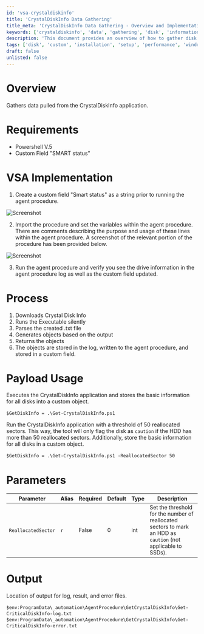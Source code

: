 ```yaml
---
id: 'vsa-crystaldiskinfo'
title: 'CrystalDiskInfo Data Gathering'
title_meta: 'CrystalDiskInfo Data Gathering - Overview and Implementation'
keywords: ['crystaldiskinfo', 'data', 'gathering', 'disk', 'information', 'custom', 'field']
description: 'This document provides an overview of how to gather disk information using the CrystalDiskInfo application within the Kaseya VSA environment. It outlines the requirements, implementation steps, and parameters for executing the process effectively.'
tags: ['disk', 'custom', 'installation', 'setup', 'performance', 'windows']
draft: false
unlisted: false
---
```

# Overview
Gathers data pulled from the CrystalDiskInfo application.

# Requirements
- Powershell V.5
- Custom Field "SMART status"

# VSA Implementation
1. Create a custom field "Smart status" as a string prior to running the agent procedure.

![Screenshot](..\..\..\static\img\Crystal-Disk---Drive-Info\image_1.png)

2. Import the procedure and set the variables within the agent procedure. There are comments describing the purpose and usage of these lines within the agent procedure. A screenshot of the relevant portion of the procedure has been provided below.

![Screenshot](..\..\..\static\img\Crystal-Disk---Drive-Info\image_2.png)

3. Run the agent procedure and verify you see the drive information in the agent procedure log as well as the custom field updated.

# Process
1. Downloads Crystal Disk Info
2. Runs the Executable silently
3. Parses the created .txt file
4. Generates objects based on the output
5. Returns the objects
6. The objects are stored in the log, written to the agent procedure, and stored in a custom field.

# Payload Usage
Executes the CrystalDiskInfo application and stores the basic information for all disks into a custom object.

```
$GetDiskInfo = .\Get-CrystalDiskInfo.ps1
```

Run the CrystalDiskInfo application with a threshold of 50 reallocated sectors. This way, the tool will only flag the disk as `caution` if the HDD has more than 50 reallocated sectors. Additionally, store the basic information for all disks in a custom object.

```
$GetDiskInfo = .\Get-CrystalDiskInfo.ps1 -ReallocatedSector 50
```

# Parameters

| Parameter          | Alias | Required | Default | Type | Description                                                                                      |
|--------------------|-------|----------|---------|------|--------------------------------------------------------------------------------------------------|
| `ReallocatedSector` | `r`   | False    | 0       | int  | Set the threshold for the number of reallocated sectors to mark an HDD as `caution` (not applicable to SSDs). |

# Output
Location of output for log, result, and error files.

```
$env:ProgramData\_automation\AgentProcedure\GetCrystalDiskInfo\Get-CriticalDiskInfo-log.txt
$env:ProgramData\_automation\AgentProcedure\GetCrystalDiskInfo\Get-CriticalDiskInfo-error.txt
```


